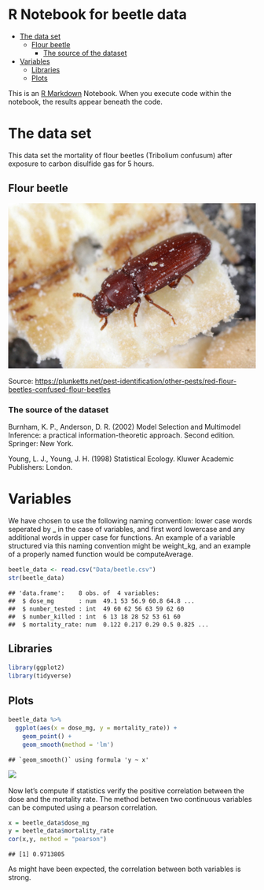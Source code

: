 R Notebook for beetle data
================

  - [The data set](#the-data-set)
      - [Flour beetle](#flour-beetle)
          - [The source of the dataset](#the-source-of-the-dataset)
  - [Variables](#variables)
      - [Libraries](#libraries)
      - [Plots](#plots)

This is an [R Markdown](http://rmarkdown.rstudio.com) Notebook. When you
execute code within the notebook, the results appear beneath the code.

# The data set

This data set the mortality of flour beetles (Tribolium confusum) after
exposure to carbon disulfide gas for 5 hours.

## Flour beetle

![Flour Beetle](Graphics/Red-flour-beetle.jpg)

Source:
<https://plunketts.net/pest-identification/other-pests/red-flour-beetles-confused-flour-beetles>

### The source of the dataset

Burnham, K. P., Anderson, D. R. (2002) Model Selection and Multimodel
Inference: a practical information-theoretic approach. Second edition.
Springer: New York.

Young, L. J., Young, J. H. (1998) Statistical Ecology. Kluwer Academic
Publishers: London.

# Variables

We have chosen to use the following naming convention: lower case words
seperated by \_ in the case of variables, and first word lowercase and
any additional words in upper case for functions. An example of a
variable structured via this naming convention might be weight\_kg, and
an example of a properly named function would be computeAverage.

``` r
beetle_data <- read.csv("Data/beetle.csv")
str(beetle_data)
```

    ## 'data.frame':    8 obs. of  4 variables:
    ##  $ dose_mg       : num  49.1 53 56.9 60.8 64.8 ...
    ##  $ number_tested : int  49 60 62 56 63 59 62 60
    ##  $ number_killed : int  6 13 18 28 52 53 61 60
    ##  $ mortality_rate: num  0.122 0.217 0.29 0.5 0.825 ...

## Libraries

``` r
library(ggplot2)
library(tidyverse)
```

## Plots

``` r
beetle_data %>%
  ggplot(aes(x = dose_mg, y = mortality_rate)) +
    geom_point() +
    geom_smooth(method = 'lm')
```

    ## `geom_smooth()` using formula 'y ~ x'

![](README_files/figure-gfm/unnamed-chunk-3-1.png)<!-- -->

Now let’s compute if statistics verify the positive correlation between
the dose and the mortality rate. The method between two continuous
variables can be computed using a pearson correlation.

``` r
x = beetle_data$dose_mg
y = beetle_data$mortality_rate
cor(x,y, method = "pearson")
```

    ## [1] 0.9713805

As might have been expected, the correlation between both variables is
strong.
